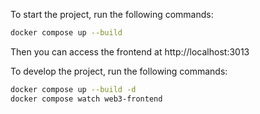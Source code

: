 To start the project, run the following commands:

```bash
docker compose up --build
```

Then you can access the frontend at http://localhost:3013

To develop the project, run the following commands:

```bash
docker compose up --build -d
docker compose watch web3-frontend
```
